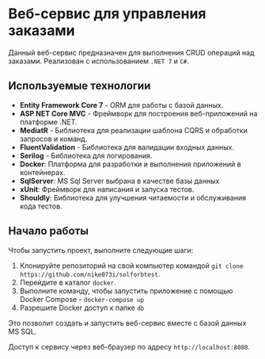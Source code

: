 # Веб-сервис для управления заказами
Данный веб-сервис предназначен для выполнения CRUD операций над заказами. Реализован с использованием `.NET 7` и `C#`.

## Используемые технологии
- **Entity Framework Core 7** - ORM для работы с базой данных.
- **ASP NET Core MVC** - Фреймворк для построения веб-приложений на платформе .NET.
- **MediatR** - Библиотека для реализации шаблона CQRS и обработки запросов и команд.
- **FluentValidation** - Библиотека для валидации входных данных.
- **Serilog** - Библиотека для логирования.
- **Docker**: Платформа для разработки и выполнения приложений в контейнерах.
- **SqlServer**: MS Sql Server выбрана в качестве базы данных
- **xUnit**: Фреймворк для написания и запуска тестов.
- **Shouldly**: Библиотека для улучшения читаемости и обслуживания кода тестов.

## Начало работы
Чтобы запустить проект, выполните следующие шаги:
1. Клонируйте репозиторий на свой компьютер командой `git clone https://github.com/nike073i/solforbtest`.
2. Перейдите в каталог `docker`.
3. Выполните команду, чтобы запустить приложение с помощью Docker Compose - `docker-compose up`
4. Разрешите Docker доступ к папке `db`

Это позволит создать и запустить веб-сервис вместе с базой данных MS SQL.

Доступ к сервису через веб-браузер по адресу `http://localhost:8080`.
